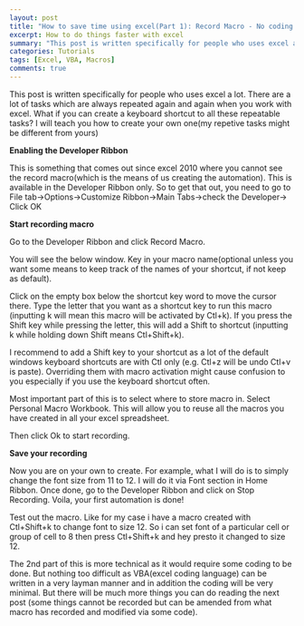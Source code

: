 ```yaml
---
layout: post
title: "How to save time using excel(Part 1): Record Macro - No coding involved"
excerpt: How to do things faster with excel
summary: "This post is written specifically for people who uses excel a lot. There are a lot of tasks which are always repeated again and again when you work with excel. What if you can create a keyboard shortcut to all these repeatable tasks? I will teach you how to create your own one(my repetive tasks might be different from yours)"
categories: Tutorials
tags: [Excel, VBA, Macros]
comments: true
---
```


This post is written specifically for people who uses excel a lot. There are a lot of tasks which are always repeated again and again when you work with excel. What if you can create a keyboard shortcut to all these repeatable tasks? I will teach you how to create your own one(my repetive tasks might be different from yours)

**Enabling the Developer Ribbon**

This is something that comes out since excel 2010 where you cannot see the record macro(which is the means of us creating the automation). This is available in the Developer Ribbon only. So to get that out, you need to go to File tab->Options->Customize Ribbon->Main Tabs->check the Developer-> Click OK
<img src="{{ site.urlimg }}/dev_ribbon.jpg" alt="">

**Start recording macro**

Go to the Developer Ribbon and click Record Macro.
<img src="{{ site.urlimg }}/record_macro_way.jpg" alt="">

You will see the below window. Key in your macro name(optional unless you want some means to keep track of the names of your shortcut, if not keep as default). 
<img src="{{ site.urlimg }}/macro1.jpg" alt="">

Click on the empty box below the shortcut key word to move the cursor there. Type the letter that you want as a shortcut key to run this macro (inputting k will mean this macro will be activated by Ctl+k). If you press the Shift key while pressing the letter, this will add a Shift to shortcut (inputting k while holding down Shift means Ctl+Shift+k).<br> 
<img src="{{ site.urlimg }}/macro2.jpg" alt="">

I recommend to add a Shift key to your shortcut as a lot of the default windows keyboard shortcuts are with Ctl only (e.g. Ctl+z will be undo Ctl+v is paste). Overriding them with macro activation might cause confusion to you especially if you use the keyboard shortcut often.


Most important part of this is to select where to store macro in. Select Personal Macro Workbook. This will allow you to reuse all the macros you have created in all your excel spreadsheet.
<img src="{{ site.urlimg }}/macro3.jpg" alt="">

Then click Ok to start recording.

**Save your recording**

Now you are on your own to create. For example, what I will do is to simply change the font size  from 11 to 12. I will do it via Font section in Home Ribbon. Once done, go to the Developer Ribbon and click on Stop Recording. Voila, your first automation is done!
<img src="{{ site.urlimg }}/stoprecording.jpg" alt="">

Test out the macro. Like for my case i have a macro created with Ctl+Shift+k to change font to size 12. So i can set font of a particular cell or group of cell to 8 then press Ctl+Shift+k and hey presto it changed to size 12. 

The 2nd part of this is more technical as it would require some coding to be done. But nothing too difficult as VBA(excel coding language) can be written in a very layman manner and in addition the coding will be very minimal. But there will be much more things you can do reading the next post (some things cannot be recorded but can be amended from what macro has recorded and modified via some code).